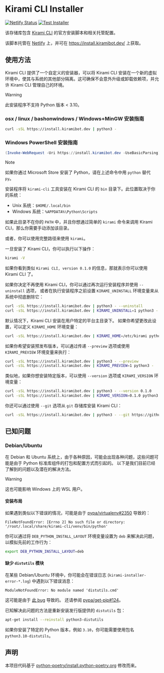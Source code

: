 # Kirami CLI Installer

[![Netlify Status](https://api.netlify.com/api/v1/badges/98d5b5b3-47dc-4c1b-a62d-99ea08d37801/deploy-status)](https://app.netlify.com/sites/install-kirami/deploys)
[![Test Installer](https://github.com/A-kirami/Kirami-CLI-Installer/actions/workflows/test.yml/badge.svg)](https://github.com/A-kirami/Kirami-CLI-Installer/actions/workflows/test.yml)

该存储库包含 [Kirami CLI](https://github.com/A-kirami/KiramiCLI) 的官方安装脚本和相关托管配置。

该脚本托管在 [Netlify](https://www.netlify.com) 上，并可在 https://install.kiramibot.dev/ 上获取。

## 使用方法

Kirami CLI 提供了一个自定义的安装器，可以将 Kirami CLI 安装在一个新的虚拟环境中，使其与系统的其他部分隔离。这可确保不会意外升级或卸载依赖项，并允许 Kirami CLI 管理自己的环境。

> [!WARNING]
> 此安装程序不支持 Python 版本 < 3.10。

### osx / linux / bashonwindows / Windows+MinGW 安装指南

```bash
curl -sSL https://install.kiramibot.dev | python3 -
```

### Windows PowerShell 安装指南

```powershell
(Invoke-WebRequest -Uri https://install.kiramibot.dev -UseBasicParsing).Content | py -
```

> [!NOTE]
> 如果你通过 Microsoft Store 安装了 Python，请在上述命令中用 `python` 替代 `py`。

安装程序将 `kirami-cli` 工具安装在 Kirami CLI 的 `bin` 目录下。此位置取决于你的系统：

- Unix 系统：`$HOME/.local/bin`
- Windows 系统：`%APPDATA%\Python\Scripts`

如果此目录不在你的 `PATH` 中，并且你想通过简单的 `kirami` 命令来调用 Kirami CLI，那么你需要手动添加该目录。

或者，你可以使用完整路径来使用 `kirami`。

一旦安装了 Kirami CLI，你可以执行以下操作：

```bash
kirami -V
```

如果你看到类似 `Kirami CLI, version 0.1.0` 的信息，那就表示你可以使用 Kirami CLI 了。

如果你决定不再使用 Kirami CLI，你可以通过再次运行安装程序并使用 `--uninstall` 选项，
或者在执行安装程序之前设置 `KIRAMI_UNINSTALL` 环境变量来从系统中彻底删除它：

```bash
curl -sSL https://install.kiramibot.dev | python3 - --uninstall
curl -sSL https://install.kiramibot.dev | KIRAMI_UNINSTALL=1 python3 -
```

默认情况下，Kirami CLI 安装在用户特定的平台主目录下。
如果你希望更改此设置，可以定义 `KIRAMI_HOME` 环境变量：

```bash
curl -sSL https://install.kiramibot.dev | KIRAMI_HOME=/etc/kirami python3 -
```

如果你希望安装预发布版本，可以通过传递 `--preview` 选项或使用 `KIRAMI_PREVIEW` 环境变量来执行：

```bash
curl -sSL https://install.kiramibot.dev | python3 - --preview
curl -sSL https://install.kiramibot.dev | KIRAMI_PREVIEW=1 python3 -
```

类似地，如果你想安装特定版本，可以使用 `--version` 选项或 `KIRAMI_VERSION` 环境变量：

```bash
curl -sSL https://install.kiramibot.dev | python3 - --version 0.1.0
curl -sSL https://install.kiramibot.dev | KIRAMI_VERSION=0.1.0 python3 -
```

你还可以通过使用 `--git` 选项从 `git` 存储库安装 Kirami CLI：

```bash
curl -sSL https://install.kiramibot.dev | python3 - --git https://github.com/A-kirami/KiramiCLI.git@main
```

## 已知问题

### Debian/Ubuntu

在 Debian 和 Ubuntu 系统上，由于各种原因，可能会出现各种问题，这些问题可能是由于 Python 标准库组件的打包和配置方式而引起的。
以下是我们目前已经了解到的问题以及潜在的解决方法。

> [!WARNING]
> 这也可能影响 Windows 上的 WSL 用户。

#### 安装布局

如果遇到类似以下错误的情况，可能是由于 [pypa/virtualenv#2350](https://github.com/pypa/virtualenv/issues/2350) 导致的：

```console
FileNotFoundError: [Errno 2] No such file or directory: '/root/.local/share/kirami-cli/venv/bin/python'
```

你可以通过将 `DEB_PYTHON_INSTALL_LAYOUT` 环境变量设置为 `deb` 来解决此问题，以模拟先前的工作行为：

```bash
export DEB_PYTHON_INSTALL_LAYOUT=deb
```

#### 缺少 `distutils` 模块

在某些 Debian/Ubuntu 环境中，你可能会在错误日志 (`kirami-installer-error-*.log`) 中遇到以下错误消息：

```console
ModuleNotFoundError: No module named 'distutils.cmd'
```

这可能是由于 [此 bug](https://bugs.launchpad.net/ubuntu/+source/python3.10/+bug/1940705) 导致的。
还请参阅 [pypa/get-pip#124](https://github.com/pypa/get-pip/issues/124)。

已知解决此问题的方法是重新安装发行版提供的 `distutils` 包：

```bash
apt-get install --reinstall python3-distutils
```

如果你安装了特定的 Python 版本，例如 `3.10`，你可能需要使用包名 `python3.10-distutils`。

## 声明

本项目代码基于 [python-poetry/install.python-poetry.org](https://github.com/python-poetry/install.python-poetry.org) 修改而来。
